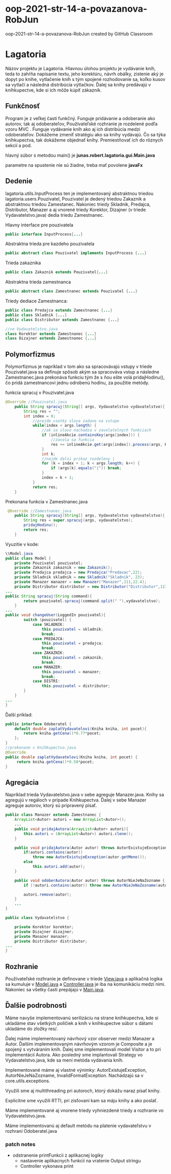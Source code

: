 # oop-2021-str-14-a-povazanova-RobJun
oop-2021-str-14-a-povazanova-RobJun created by GitHub Classroom

# Lagatoria
Názov projektu je Lagatoria. Hlavnou úlohou projektu je vydávanie kníh, teda to zahŕňa napísanie textu, jeho korektúru, návrh obálky,
zistenie aký je dopyt po knihe, vytlačenie kníh s tým spojené rozhodovanie sa, koľko kusov sa vytlačí a následná distribúcia výtlačkov.
Ďalej sa knihy predávajú v kníhkupectve, kde si ich môže kúpiť zákazník.

## Funkčnosť
Program je z veľkej časti funkčný. Funguje pridávanie a odoberanie ako autorov, tak aj odoberateľov,
Používateľské rozhranie je rozdelené podľa vzoru MVC . Funguje vydávanie kníh ako aj ich distribúcia medzi odoberateľov.
Dokážeme zmeniť stratégiu ako sa knihy vydávajú. Čo sa týka kníhkupectva, tak dokážeme objednať knihy. Premiestňovať ich do rôznych sekcií a pod.

hlavný súbor s metodou main() je **junas.robert.lagatoria.gui.Main.java**

parametre na spustenie nie sú žiadne, treba mať povolene **javaFx**

## Dedenie
lagatoria.utils.InputProcess ten je implementovaný abstraktnou triedou lagatoria.users.Pouzivatel,
Pouzivatel je dedený triedou Zakaznik a abstraktnou triedou Zamestanec. Nakoniec triedy Skladnik, Predajca, Distributor, Manazer
a aj vnorené triedy Korektor, Dizajner (v triede Vydavatelstvo.java) dedia triedu Zamestnanec.

Hlavny interface pre pouzivatela
```java
public interface InputProcess{...} 
```
Abstraktna trieda pre kazdeho pouzivatela
```java
public abstract class Pouzivatel implements InputProcess {...}
```
Trieda zakaznika
```java
public class Zakaznik extends Pouzivatel{...}
``` 
Abstraktna trieda zamestnanca
```java
public abstract class Zamestnanec extends Pouzivatel {...}
```
Triedy dediace Zamestnanca:
```java
public class Predajca extends Zamestnanec {...}
public class Skladnik {...}
public class Distributor extends Zamestnanec {...}

//vo Vydavatelstvo.java
class Korektor extends Zamestnanec {...}
class Dizajner extends Zamestnanec {...}
```

## Polymorfizmus
Polymorfizmus je napríklad v tom ako sa spracovávajú vstupy v triede Pouzivatel.java sa definuje spôsob akým sa spracováva vstup a následne Zamestnanec.java
prekonáva funkciu tým že s ňou ešte volá pridajHodinu(), čo pridá zamestnancovi jednu odrobenú hodinu, za použitie metódy.

funkcia spracuj v Pouzivatel.java
```java
@Override //Pouzivatel.java
    public String spracuj(String[] args, Vydavatelstvo vydavatelstvo){
        String res = "";
        int index = 0;
            //prejde vsetky slova zadane na vstupe
            while(index < args.length) {
                //ak sa slovo nachadza v zavolatelnych funkciach
                if (inlineAkcie.containsKey(args[index])) {
                    //zavola sa funkcia
                    res += inlineAkcie.get(args[index]).process(args, Knihkupectvo.getInstance(), vydavatelstvo) + "\n";
                }
                int k;
                //najde dalsi prikaz rozdeleny |
                for (k = index + 1; k < args.length; k++) {
                    if (args[k].equals("|")) break;
                }
                index = k + 1;
            }
            return res;
    }
```

Prekonana funkcia v Zamestnanec.java
```java
 @Override //Zamestnanec.java
    public String spracuj(String[] args, Vydavatelstvo vydavatelstvo){
        String res = super.spracuj(args, vydavatelstvo);
        pridajHodinu();
        return res;
    }
```
Vyuzitie v kode:
```java
\\Model.java
public class Model {
    private Pouzivatel pouzivatel;
    private Zakaznik zakaznik = new Zakaznik();
    private Predajca predajca = new Predajca("Predavac",22);
    private Skladnik skladnik = new Skladnik("Skladnik", 23);
    private Manazer manazer = new Manazer("Manazer",111,22.4);
    private Distributor distributor = new Distributor("Distributor",123,15);
...
public String spracuj(String command){
        return pouzivatel.spracuj(command.split(" "),vydavatelstvo);
    }
...
public void changeUser(LoggedIn pouzivatel){
        switch (pouzivatel) {
            case SKLADNIK:
                this.pouzivatel = skladnik;
                break;
            case PREDAJCA:
                this.pouzivatel = predajca;
                break;
            case ZAKAZNIK:
                this.pouzivatel = zakaznik;
                break;
            case MANAZER:
                this.pouzivatel = manazer;
                break;
            case DISTRI:
                this.pouzivatel = distributor;
        }
    }
...
}
```
Ďalší príklad:
```java
public interface Odoberatel {
    default double zaplatVydavatelovi(Kniha kniha, int pocet){
        return kniha.getCena()*0.77*pocet;
    };
}
//prekonane v Knihkupectvo.java
@Override
public double zaplatVydavatelovi(Kniha kniha, int pocet) {
     return kniha.getCena()*0.50*pocet;
}
```
## Agregácia
Napríklad trieda Vydavatelstvo.java v sebe agreguje Manazer.java. Knihy sa agregujú v regáloch v prípade Knihkupectva.
Ďalej v sebe Manazer agreguje autorov, ktorý sú pripravený písať.
```java
public class Manazer extends Zamestnanec {
    ArrayList<Autor> autori = new ArrayList<Autor>();
    ...
    public void pridajAutora(ArrayList<Autor> autori){
        this.autori = (ArrayList<Autor>) autori.clone();
    }

    public void pridajAutora(Autor autor) throws AutorExistujeException {
        if(autori.contains(autor))
            throw new AutorExistujeException(autor.getMeno());
        else
            this.autori.add(autor);
    }

    public void odoberAutora(Autor autor) throws AutorNieJeNaZozname {
        if (!autori.contains(autor)) throw new AutorNieJeNaZozname(autor.getMeno());

        autori.remove(autor);
    }
    ...
}
```
```java
public class Vydavatelstvo {

    private Korektor korektor;
    private Dizajner dizajner;
    private Manazer manazer;
    private Distributor distributor;
...
}
```
## Rozhranie
Používateľské rozhranie je definovane v triede [View.java](src/junas/robert/lagatoria/gui/View.java) a
aplikačná logika sa kumuluje v [Model.java](src/junas/robert/lagatoria/gui/Model.java) a
[Controller.java](src/junas/robert/lagatoria/gui/Controller.java) je iba na komunikáciu medzi nimi.
Nakoniec sa všetky časti prepájajú v [Main.java](src/junas/robert/lagatoria/gui/Main.java).

## Ďalšie podrobnosti

Máme navyše implementovanú serilizáciu na strane kníhkupectva, kde si ukladáme stav všetkých poličiek a kníh v kníhkupectve súbor s dátami ukladáme do zložky res/.

Ďalej máme implementovaný návrhový vzor observer medzi Manazer a Autor. Ďalším implementovaným návrhovým vzorom je Composite a je spojený s vytváraním kníh.
Ďalej sme implementovali model Visitor a to pri implementácií Autora.  Ako posledný sme implantovali Strategy vo Vydavatelstvo.java, kde sa mení metóda vydávania kníh.

Implementované máme aj vlastné výnimky: AutorExistujeException,  AutorNieJeNaZozname, InvalidFormatException. Nachádzajú sa v core.utils.exceptions.

Využili sme aj multithreading pri autoroch, ktorý dokážu naraz písať knihy.

Explicitne sme využili RTTI, pri zisťovaní kam sa máju knihy a ako poslať.

Máme implementované aj vnorene triedy vyhniezdené triedy a rozhranie vo Vydavatelstvo.java.

Máme implementovanú aj default metódu na platenie vydavateľstvu v rozhraní Odoberatel.java


### patch notes
* odstranenie printFunkcii z aplikacnej logiky
  * nastavenie aplikacnych funkcii na vratenie Output stringu
  * Controller vykonava print 
